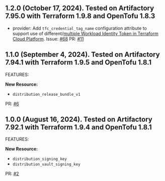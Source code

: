 ## 1.2.0 (October 17, 2024). Tested on Artifactory 7.95.0 with Terraform 1.9.8 and OpenTofu 1.8.3

* provider: Add `tfc_credential_tag_name` configuration attribute to support use of different/[multiple Workload Identity Token in Terraform Cloud Platform](https://developer.hashicorp.com/terraform/cloud-docs/workspaces/dynamic-provider-credentials/manual-generation#generating-multiple-tokens). Issue: [#68](https://github.com/jfrog/terraform-provider-shared/issues/68) PR: [#11](https://github.com/jfrog/terraform-provider-distribution/pull/11)

## 1.1.0 (September 4, 2024). Tested on Artifactory 7.94.1 with Terraform 1.9.5 and OpenTofu 1.8.1

FEATURES:

**New Resource:**
* `distribution_release_bundle_v1`

PR: [#6](https://github.com/jfrog/terraform-provider-distribution/pull/6)

## 1.0.0 (August 16, 2024). Tested on Artifactory 7.92.1 with Terraform 1.9.4 and OpenTofu 1.8.1

FEATURES:

**New Resource:**
* `distribution_signing_key`
* `distribution_vault_signing_key`

PR: [#2](https://github.com/jfrog/terraform-provider-distribution/pull/2)